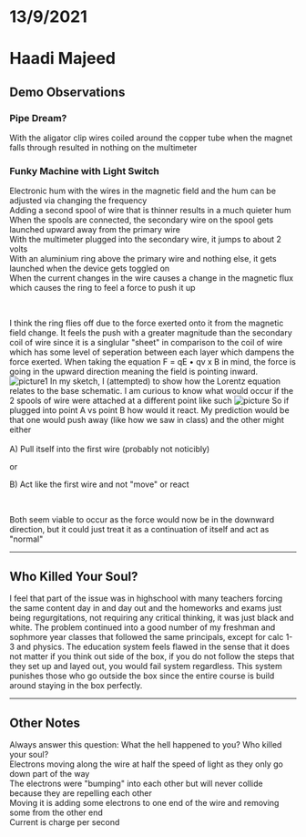 # 13/9/2021
# Haadi Majeed
## Demo Observations
### Pipe Dream?
With the aligator clip wires coiled around the copper tube when the magnet falls through resulted in nothing on the multimeter  

### Funky Machine with Light Switch
Electronic hum with the wires in the magnetic field and the hum can be adjusted via changing the frequency  
Adding a second spool of wire that is thinner results in a much quieter hum  
When the spools are connected, the secondary wire on the spool gets launched upward away from the primary wire  
With the multimeter plugged into the secondary wire, it jumps to about 2 volts  
With an aluminium ring above the primary wire and nothing else, it gets launched when the device gets toggled on  
When the current changes in the wire causes a change in the magnetic flux which causes the ring to feel a force to push it up  

<br>

I think the ring flies off due to the force exerted onto it from the magnetic field change. It feels the push with a greater magnitude than the secondary coil of wire since it is a singlular "sheet" in comparison to the coil of wire which has some level of seperation between each layer which dampens the force exerted. When taking the equation F = qE • qv x B in mind, the force is going in the upward direction meaning the field is pointing inward. ![ picture1](diagram.jpg) In my sketch, I (attempted) to show how the Lorentz equation relates to the base schematic. I am curious to know what would occur if the 2 spools of wire were attached at a different point like such ![ picture](./possibleConnection.jpg) So if plugged into point A vs point B how would it react. My prediction would be that one would push away (like how we saw in class) and the other might either  
<br>
A) Pull itself into the first wire (probably not noticibly) 

or

B) Act like the first wire and not "move" or react  

<br>

Both seem viable to occur as the force would now be in the downward direction, but it could just treat it as a continuation of itself and act as "normal"

---

## Who Killed Your Soul?
I feel that part of the issue was in highschool with many teachers forcing the same content day in and day out and the homeworks and exams just being regurgitations, not requiring any critical thinking, it was just black and white. The problem continued into a good number of my freshman and sophmore year classes that followed the same principals, except for calc 1-3 and physics. The education system feels flawed in the sense that it does not matter if you think out side of the box, if you do not follow the steps that they set up and layed out, you would fail system regardless. This system punishes those who go outside the box since the entire course is build around staying in the box perfectly.

---

## Other Notes
Always answer this question: What the hell happened to you? Who killed your soul?  
Electrons moving along the wire at half the speed of light as they only go down part of the way  
The electrons were "bumping" into each other but will never collide because they are repelling each other  
Moving it is adding some electrons to one end of the wire and removing some from the other end  
Current is charge per second  
